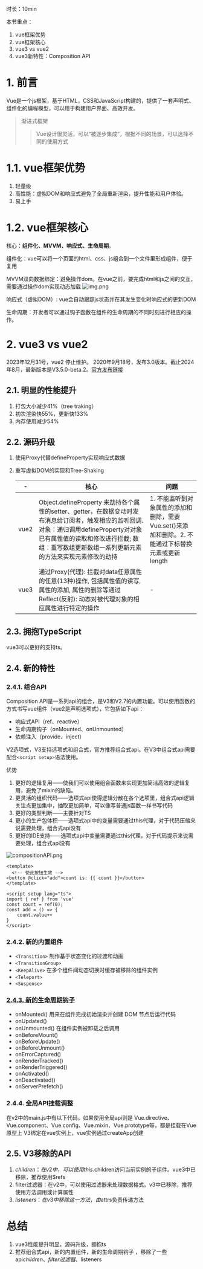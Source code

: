 时长：10min

本节重点：
1. vue框架优势
2. vue框架核心
3. vue3 vs vue2
4. vue3新特性：Composition API

# 1. 前言
Vue是一个js框架，基于HTML，CSS和JavaScript构建的，提供了一套声明式、组件化的编程模型，可以用于构建用户界面、高效开发。

> 渐进式框架
>> Vue设计很灵活，可以“被逐步集成”，根据不同的场景，可以选择不同的使用方式

# 1.1. vue框架优势
1. 轻量级
2. 高性能：虚拟DOM和响应式避免了全局重新渲染，提升性能和用户体验。
3. 易上手

# 1.2. vue框架核心
核心：**组件化、MVVM、响应式、生命周期**。
   
组件化：vue可以将一个页面的html、css、js组合到一个文件里形成组件，便于复用

MVVM双向数据绑定：避免操作dom。在vue之前，要完成html和js之间的交互，需要通过操作dom实现动态加载
![img.png](../images/img.png)

响应式（虚拟DOM）: vue会自动跟踪js状态并在其发生变化时响应式的更新DOM

生命周期：开发者可以通过钩子函数在组件的生命周期的不同时刻进行相应的操作。

# 2. vue3 vs vue2
2023年12月31号，vue2 停止维护。
2020年9月18号，发布3.0版本。截止2024年8月，最新版本是V3.5.0-beta.2。[官方发布链接](https://github.com/vuejs/core/releases)

## 2.1. 明显的性能提升
1. 打包大小减少41%（tree traking）
2. 初次渲染快55%，更新快133%
3. 内存使用减少54%

## 2.2. 源码升级
1. 使用Proxy代替defineProperty实现响应式数据 
2. 重写虚拟DOM的实现和Tree-Shaking

   | -    | 核心|问题| 
   |------|---------------------------|--|
   | vue2 | Object.defineProperty 来劫持各个属性的setter、getter，在数据变动时发布消息给订阅者，触发相应的监听回调.对象：递归调用defineProperty对对象已有属性值的读取和修改进行拦截; 数组：重写数组更新数组一系列更新元素的方法来实现元素修改的劫持| 1. 不能监听到对象属性的添加和删除，需要Vue.set()来添加和删除。2. 不能通过下标替换元素或更新length|
   |vue3|	通过Proxy(代理): 拦截对data任意属性的任意(13种)操作, 包括属性值的读写, 属性的添加, 属性的删除等通过 Reflect(反射): 动态对被代理对象的相应属性进行特定的操作|-|

## 2.3. 拥抱TypeScript
vue3可以更好的支持ts。

## 2.4. 新的特性
### 2.4.1. 组合API
Composition API是一系列api的组合，是V3和V2.7的内置功能。可以使用函数的方式书写vue组件（vue2是声明选项式），它包括如下api：
* 响应式API（ref、reactive）
* 生命周期钩子（onMounted、onUnmounted）
* 依赖注入（provide、inject）

V2选项式，V3支持选项式和组合式，官方推荐组合式api。在V3中组合式api需要配合`<script setup>`语法使用。

优势
1. 更好的逻辑复用——使我们可以使用组合函数来实现更加简洁高效的逻辑复用，避免了mixin的缺陷。
2. 更灵活的组织代码——选项式api使得逻辑分散在各个选项里，组合式api逻辑关注点更加集中，抽取更加简单，可以像写普通js函数一样书写代码
3. 更好的类型判断——主要针对TS
4. 更小的生产包体积——选项式api中的变量需要通过this代理，对于代码压缩来说需要处理，组合式api没有
5. 更好的IDE支持——选项式api中变量需要通过this代理，对于代码提示来说需要处理，组合式api没有

![compositionAPI.png](../images/compationAPI.png)

```vue
<template>
  <!-- 使此按钮生效 -->
<button @click="add">count is: {{ count }}</button>
</template>

<script setup lang="ts">
import { ref } from 'vue'
const count = ref(0);
const add = () => {
    count.value++
}
</script>
```


### 2.4.2. 新的内置组件
* `<Transition>`  制作基于状态变化的过渡和动画
* `<TransitionGroup>`
* `<KeepAlive>`  在多个组件间动态切换时缓存被移除的组件实例
* `<Teleport>`
* `<Suspense>`

### [2.4.3. 新的生命周期钩子](https://cn.vuejs.org/api/composition-api-lifecycle)
* onMounted()  用来在组件完成初始渲染并创建 DOM 节点后运行代码
* onUpdated()
* onUnmounted()  在组件实例被卸载之后调用
* onBeforeMount()
* onBeforeUpdate()
* onBeforeUnmount()
* onErrorCaptured()
* onRenderTracked()
* onRenderTriggered()
* onActivated()
* onDeactivated()
* onServerPrefetch()

### 2.4.4. 全局API挂载调整
在v2中的main.js中有以下代码。如果使用全局api则是 Vue.directive、Vue.component、Vue.config、Vue.mixin、Vue.prototype等，都是挂载在Vue原型上
V3绑定在vue实例上，vue实例通过createApp创建

## 2.5. V3移除的API
1. $children ：在v2中，可以使用this.$children访问当前实例的子组件。vue3中已移除，推荐使用$refs
2. filter过滤器：在v2中，可以使用过滤器来处理数据格式。v3中已移除，推荐使用方法调用或计算属性
3. $listeners：在v3中移除这一方法，由$attrs负责传递方法


# 总结
1. vue3性能提升明显，源码升级，拥抱ts
2. 推荐组合式api，新的内置组件，新的生命周期钩子 ，移除了一些api$children、filter过滤器、$listeners
